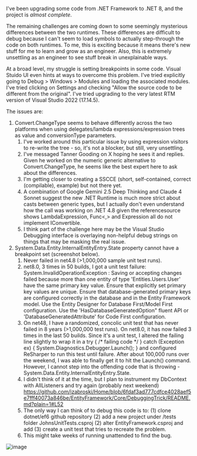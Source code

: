 I've been upgrading some code from .NET Framework to .NET 8, and the project is _almost complete_.

The remaining challenges are coming down to some seemingly mysterious differences between the two runtimes. These differences are difficult to debug because I can't seem to load symbols to actually step-through the code on both runtimes. To me, this is exciting because it means there's new stuff for me to learn and grow as an engineer. Also, this is extremely unsettling as an engineer to see stuff break in unexplainable ways.

At a broad level, my struggle is setting breakpoints in some code. Visual Stuido UI even hints at ways to overcome this problem. I've tried explicitly going to Debug > Windows > Modules and loading the associated modules. I've tried clicking on Settings and checking "Allow the source code to be different from the original". I've tried upgrading to the very latest RTM version of Visual Studio 2022 (17.14.5).

The issues are:

1. Convert.ChangeType seems to behave differently across the two platforms when using delegates/lambda expressions/expression trees as value and conversionType parameters.
    1. I've worked around this particular issue by using expression visitors to re-write the tree - so, it's not a blocker, but still, very unsettling.
    2. I've messaged Tanner Gooding on X hoping he sees it and replies. Given he worked on the numeric generic alternative to Convert.ChangeType, he seems like the best expert here to ask about the differences.
    3. I'm getting closer to creating a SSCCE (short, self-contained, correct (compilable), example) but not there yet.
    4. A combination of Google Gemini 2.5 Deep Thinking and Claude 4 Sonnet suggest the new .NET Runtime is much more strict about casts between generic types, but I actually don't even understand how the call was working on .NET 4.8 given the referencesource shows LambdaExpression, Func<,> and Expression all do not implement IConvertible.
    5. I think part of the challenge here may be the Visual Studio Debugging interface is overlaying non-helpful debug strings on things that may be masking the real issue.
2. System.Data.Entity.InternalEntityEntry.State property cannot have a breakpoint set (screenshot below).
    1. Never failed in net4.8 (>1,000,000 sample unit test runs).
    2. net8.0, 3 times in 50 builds, I got a unit test failure: System.InvalidOperationException : Saving or accepting changes failed because more than one entity of type 'Entities.Users.User' have the same primary key value. Ensure that explicitly set primary key values are unique. Ensure that database-generated primary keys are configured correctly in the database and in the Entity Framework model. Use the Entity Designer for Database First/Model First configuration. Use the 'HasDatabaseGeneratedOption" fluent API or 'DatabaseGeneratedAttribute' for Code First configuration.
    3. On net48, I have a randomized, concolic unit test that has never failed in 8 years (>1,000,000 test runs). On net8.0, it has now failed 3 times in the last 50 builds. Since it's a unit test, I altered the failing line slightly to wrap it in a try { /* failing code */ } catch (Exception ex) { System.Diagnostics.Debugger.Launch(); } and configured ReSharper to run this test until failure. After about 100,000 runs over the weekend, I was able to finally get it to hit the Launch() command. However, I cannot step into the offending code that is throwing - System.Data.Entity.InternalEntityEntry.State.
    4. I didn't think of it at the time, but I plan to instrument my DbContext with AllListeners and try again (probably next weekend) https://github.com/jzabroski/Home/blob/6fdaf3ad777cdfce4028aef5e7fff40073a846be/EntityFramework/Core/DebuggingTrick/README.md?plain=1#L52
    5. The only way I can think of to debug this code is to: (1) clone dotnet/ef6 github repository (2) add a new project under /tests folder JohnsUnitTests.csproj (2) alter EntityFramework.csproj and add <InternalsVisibleTo Include="JohnsUnitTests" /> (3) create a unit test that tries to recreate the problem.
    6. This might take weeks of running unattended to find the bug.
  
![image](https://github.com/user-attachments/assets/646b4285-1162-46dd-9394-b833b65041e2)
